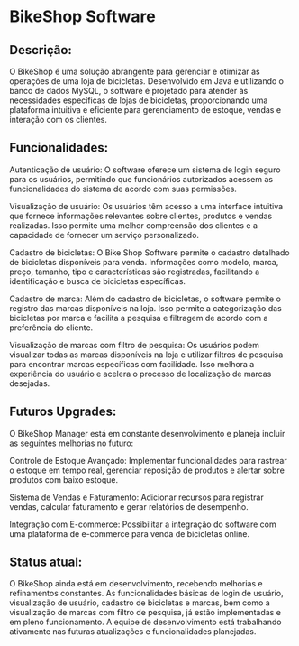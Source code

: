 # BikeShop Software

## Descrição:
O BikeShop é uma solução abrangente para gerenciar e otimizar as operações de uma loja de bicicletas. Desenvolvido em Java e utilizando o banco de dados MySQL, o software é projetado para atender às necessidades específicas de lojas de bicicletas, proporcionando uma plataforma intuitiva e eficiente para gerenciamento de estoque, vendas e interação com os clientes.

## Funcionalidades:
Autenticação de usuário: O software oferece um sistema de login seguro para os usuários, permitindo que funcionários autorizados acessem as funcionalidades do sistema de acordo com suas permissões.

Visualização de usuário: Os usuários têm acesso a uma interface intuitiva que fornece informações relevantes sobre clientes, produtos e vendas realizadas. Isso permite uma melhor compreensão dos clientes e a capacidade de fornecer um serviço personalizado.

Cadastro de bicicletas: O Bike Shop Software permite o cadastro detalhado de bicicletas disponíveis para venda. Informações como modelo, marca, preço, tamanho, tipo e características são registradas, facilitando a identificação e busca de bicicletas específicas.

Cadastro de marca: Além do cadastro de bicicletas, o software permite o registro das marcas disponíveis na loja. Isso permite a categorização das bicicletas por marca e facilita a pesquisa e filtragem de acordo com a preferência do cliente.

Visualização de marcas com filtro de pesquisa: Os usuários podem visualizar todas as marcas disponíveis na loja e utilizar filtros de pesquisa para encontrar marcas específicas com facilidade. Isso melhora a experiência do usuário e acelera o processo de localização de marcas desejadas.

## Futuros Upgrades:
O BikeShop Manager está em constante desenvolvimento e planeja incluir as seguintes melhorias no futuro:

Controle de Estoque Avançado: Implementar funcionalidades para rastrear o estoque em tempo real, gerenciar reposição de produtos e alertar sobre produtos com baixo estoque.

Sistema de Vendas e Faturamento: Adicionar recursos para registrar vendas, calcular faturamento e gerar relatórios de desempenho.

Integração com E-commerce: Possibilitar a integração do software com uma plataforma de e-commerce para venda de bicicletas online.

## Status atual:
O BikeShop ainda está em desenvolvimento, recebendo melhorias e refinamentos constantes. As funcionalidades básicas de login de usuário, visualização de usuário, cadastro de bicicletas e marcas, bem como a visualização de marcas com filtro de pesquisa, já estão implementadas e em pleno funcionamento. A equipe de desenvolvimento está trabalhando ativamente nas futuras atualizações e funcionalidades planejadas.

